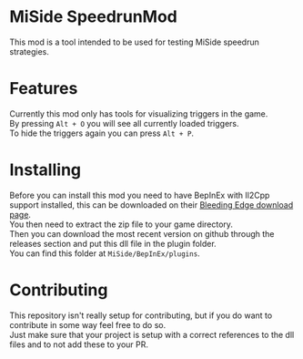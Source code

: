 # MiSide SpeedrunMod
This mod is a tool intended to be used for testing MiSide speedrun strategies.

# Features
Currently this mod only has tools for visualizing triggers in the game.  
By pressing `Alt + O` you will see all currently loaded triggers.  
To hide the triggers again you can press `Alt + P`.

# Installing
Before you can install this mod you need to have BepInEx with Il2Cpp support installed, this can be downloaded on their [Bleeding Edge download page](https://builds.bepinex.dev/projects/bepinex_be).  
You then need to extract the zip file to your game directory.  
Then you can download the most recent version on github through the releases section and put this dll file in the plugin folder.  
You can find this folder at `MiSide/BepInEx/plugins`.

# Contributing
This repository isn't really setup for contributing, but if you do want to contribute in some way feel free to do so.  
Just make sure that your project is setup with a correct references to the dll files and to not add these to your PR.